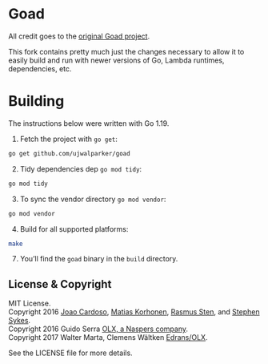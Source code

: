 # Goad

All credit goes to the [original Goad project](https://github.com/goadapp/goad). 

This fork contains pretty much just the changes necessary to allow it to easily build and run with newer versions of Go, Lambda runtimes, dependencies, etc.

# Building

The instructions below were written with Go 1.19.

1. Fetch the project with `go get`:

  ```sh
  go get github.com/ujwalparker/goad
  ```

2. Tidy dependencies dep `go mod tidy`:

  ```sh
  go mod tidy
  ```

3. To sync the vendor directory `go mod vendor`:

  ```sh
  go mod vendor
  ```

4. Build for all supported platforms:

  ```sh
  make
  ```

7. You’ll find the `goad` binary in the `build` directory.


## License & Copyright

MIT License. <br/>
Copyright 2016 [Joao Cardoso][], [Matias Korhonen][], [Rasmus Sten][], and [Stephen Sykes][]. <br/>
Copyright 2016 Guido Serra [OLX, a Naspers company](http://joinolx.com). <br/>
Copyright 2017 Walter Marta, Clemens Wältken [Edrans/OLX](http://edrans.com).

See the LICENSE file for more details.

[Gopher Gala]: http://gophergala.com/
[Joao Cardoso]: https://twitter.com/jcxplorer
[Matias Korhonen]: https://twitter.com/matiaskorhonen
[Rasmus Sten]: https://twitter.com/pajp
[Stephen Sykes]: https://twitter.com/sdsykes
